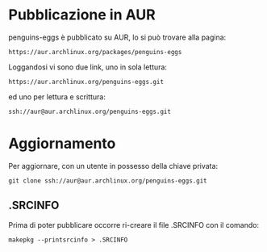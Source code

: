 # Pubblicazione in AUR

penguins-eggs è pubblicato su AUR, lo si può trovare alla pagina:
```
https://aur.archlinux.org/packages/penguins-eggs
```

Loggandosi vi sono due link, uno in sola lettura:

```
https://aur.archlinux.org/penguins-eggs.git
```

ed uno per lettura e scrittura:
```
ssh://aur@aur.archlinux.org/penguins-eggs.git
```

# Aggiornamento
Per aggiornare, con un utente in possesso della chiave privata:

```git clone ssh://aur@aur.archlinux.org/penguins-eggs.git```

## .SRCINFO
Prima di poter pubblicare occorre ri-creare il file .SRCINFO con il comando:

```makepkg --printsrcinfo > .SRCINFO```

 